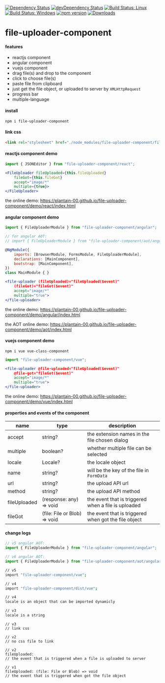 [![Dependency Status](https://david-dm.org/plantain-00/file-uploader-component.svg)](https://david-dm.org/plantain-00/file-uploader-component)
[![devDependency Status](https://david-dm.org/plantain-00/file-uploader-component/dev-status.svg)](https://david-dm.org/plantain-00/file-uploader-component#info=devDependencies)
[![Build Status: Linux](https://travis-ci.org/plantain-00/file-uploader-component.svg?branch=master)](https://travis-ci.org/plantain-00/file-uploader-component)
[![Build Status: Windows](https://ci.appveyor.com/api/projects/status/github/plantain-00/file-uploader-component?branch=master&svg=true)](https://ci.appveyor.com/project/plantain-00/file-uploader-component/branch/master)
[![npm version](https://badge.fury.io/js/file-uploader-component.svg)](https://badge.fury.io/js/file-uploader-component)
[![Downloads](https://img.shields.io/npm/dm/file-uploader-component.svg)](https://www.npmjs.com/package/file-uploader-component)

# file-uploader-component

#### features

+ reactjs component
+ angular component
+ vuejs component
+ drag file(s) and drop to the component
+ click to choose file(s)
+ paste file from clipboard
+ just get the file object, or uploaded to server by `XMLHttpRequest`
+ progress bar
+ multiple-language

#### install

`npm i file-uploader-component`

#### link css

```html
<link rel="stylesheet" href="./node_modules/file-uploader-component/file-uploader.min.css" />
```

#### reactjs component demo

```js
import { JSONEditor } from "file-uploader-component/react";
```

```jsx
<FileUploader fileUploaded={this.fileUploaded}
    fileGot={this.fileGot}
    accept="image/*"
    multiple={true}>
</FileUploader>
```

the online demo: https://plantain-00.github.io/file-uploader-component/demo/react/index.html

#### angular component demo

```js
import { FileUploaderModule } from "file-uploader-component/angular";

// for angular AOT:
// import { FileUploaderModule } from "file-uploader-component/aot/angular";

@NgModule({
    imports: [BrowserModule, FormsModule, FileUploaderModule],
    declarations: [MainComponent],
    bootstrap: [MainComponent],
})
class MainModule { }
```

```jsx
<file-uploader (fileUploaded)="fileUploaded($event)"
    (fileGot)="fileGot($event)"
    accept="image/*"
    multiple="true">
</file-uploader>
```

the online demo: https://plantain-00.github.io/file-uploader-component/demo/angular/index.html

the AOT online demo: https://plantain-00.github.io/file-uploader-component/demo/aot/index.html

#### vuejs component demo

`npm i vue vue-class-component`

```js
import "file-uploader-component/vue";
```

```jsx
<file-uploader @file-uploaded="fileUploaded($event)"
    @file-got="fileGot($event)"
    accept="image/*"
    multiple="true">
</file-uploader>
```

the online demo: https://plantain-00.github.io/file-uploader-component/demo/vue/index.html

#### properties and events of the component

name | type | description
--- | --- | ---
accept | string? | the extension names in the file chosen dialog
multiple | boolean? | whether multiple file can be selected
locale | Locale? | the locale object
name | string? | will be the key of the file in `FormData`
url | string? | the upload API url
method | string? | the upload API method
fileUploaded | (response: any) => void | the event that is triggered when a file is uploaded
fileGot | (file: File or Blob) => void | the event that is triggered when got the file object

#### change logs

```ts
// v5 angular AOT:
import { FileUploaderModule } from "file-uploader-component/angular";

// v6 angular AOT:
import { FileUploaderModule } from "file-uploader-component/aot/angular";
```

```bash
// v5
import "file-uploader-component/vue";

// v4
import "file-uploader-component/dist/vue";
```

```bash
// v4
locale is an object that can be imported dynamicly

// v3
locale is a string
```

```
// v3
// link css

// v2
// no css file to link
```

```
// v2
fileUploaded: 
// the event that is triggered when a file is uploaded to server

// v1
fileUploaded: (file: File or Blob) => void
// the event that is triggered when got the file object
```
